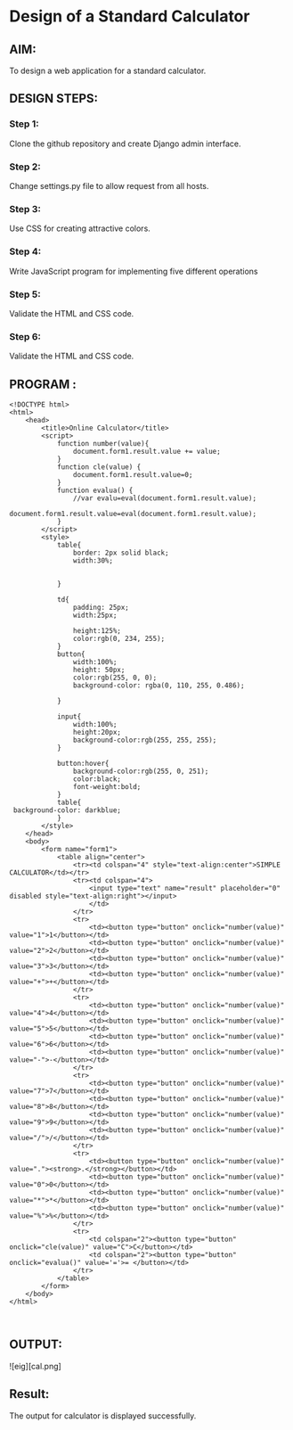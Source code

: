 # Design of a Standard Calculator

## AIM:

To design a web application for a standard calculator.

## DESIGN STEPS:

### Step 1:
Clone the github repository and create Django admin interface.


### Step 2:
Change settings.py file to allow request from all hosts.

### Step 3:
Use CSS for creating attractive colors.


### Step 4:
Write JavaScript program for implementing five different operations

### Step 5:
Validate the HTML and CSS code.

### Step 6:
Validate the HTML and CSS code.



## PROGRAM :
```
<!DOCTYPE html>
<html>
	<head>
		<title>Online Calculator</title>
		<script>
			function number(value){
				document.form1.result.value += value;
			}
			function cle(value) {
				document.form1.result.value=0;
			}
			function evalua() {
				//var evalu=eval(document.form1.result.value);
				document.form1.result.value=eval(document.form1.result.value);
			}
		</script>
		<style>
			table{
				border: 2px solid black;
				width:30%;
				
				
			}
			
			td{
				padding: 25px;
				width:25px;

				height:125%;
				color:rgb(0, 234, 255);
			}
			button{
				width:100%;
				height: 50px;
				color:rgb(255, 0, 0);
                background-color: rgba(0, 110, 255, 0.486);
				
			}
            
			input{
				width:100%;
				height:20px;
				background-color:rgb(255, 255, 255);
			}
			
			button:hover{
				background-color:rgb(255, 0, 251);
				color:black;
				font-weight:bold;
			}
			table{
 background-color: darkblue;
			}
		</style>
	</head>
	<body>
		<form name="form1">
			<table align="center">
				<tr><td colspan="4" style="text-align:center">SIMPLE CALCULATOR</td></tr>
				<tr><td colspan="4">
					<input type="text" name="result" placeholder="0" disabled style="text-align:right"></input>
					</td>
				</tr>
				<tr>
					<td><button type="button" onclick="number(value)" value="1">1</button></td>
					<td><button type="button" onclick="number(value)" value="2">2</button></td>
					<td><button type="button" onclick="number(value)" value="3">3</button></td>
					<td><button type="button" onclick="number(value)" value="+">+</button></td>
				</tr>
				<tr>
					<td><button type="button" onclick="number(value)" value="4">4</button></td>
					<td><button type="button" onclick="number(value)" value="5">5</button></td>
					<td><button type="button" onclick="number(value)" value="6">6</button></td>
					<td><button type="button" onclick="number(value)" value="-">-</button></td>
				</tr>
				<tr>
					<td><button type="button" onclick="number(value)" value="7">7</button></td>
					<td><button type="button" onclick="number(value)" value="8">8</button></td>
					<td><button type="button" onclick="number(value)" value="9">9</button></td>
					<td><button type="button" onclick="number(value)" value="/">/</button></td>
				</tr>
				<tr>
					<td><button type="button" onclick="number(value)" value="."><strong>.</strong></button></td>
					<td><button type="button" onclick="number(value)" value="0">0</button></td>
					<td><button type="button" onclick="number(value)" value="*">*</button></td>
					<td><button type="button" onclick="number(value)" value="%">%</button></td>
				</tr>
				<tr>
					<td colspan="2"><button type="button" onclick="cle(value)" value="C">C</button></td>
					<td colspan="2"><button type="button" onclick="evalua()" value='='>= </button></td>
				</tr>
			</table>
		</form>
	</body>
</html>



```

## OUTPUT:
![eig][cal.png]

## Result:
The output for calculator is displayed successfully. 

